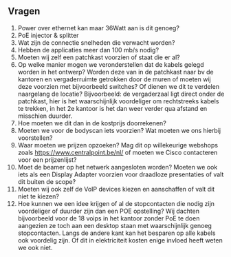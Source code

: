 ## Vragen ##

1. Power over ethernet kan maar 36Watt aan is dit genoeg?
2. PoE injector & splitter
3. Wat zijn de connectie snelheden die verwacht worden?
4. Hebben de applicaties meer dan 100 mb/s nodig?
5. Moeten wij zelf een patchkast voorzien of staat die er al?  
6. Op welke manier mogen we veronderstellen dat de kabels gelegd worden in het ontwerp? Worden deze van in de patchkast naar bv de kantoren en vergaderruimte getrokken door de muren of moeten wij deze voorzien met bijvoorbeeld switches?
Of dienen we dit te verdelen naargelang de locatie? Bijvoorbeeld: de vergaderzaal ligt direct onder de patchkast, hier is het waarschijnlijk voordeliger om rechtstreeks kabels te trekken, in het 2e kantoor is het dan weer verder qua afstand en misschien duurder.
7. Hoe moeten we dit dan in de kostprijs doorrekenen?
8. Moeten we voor de bodyscan iets voorzien? Wat moeten we ons hierbij voorstellen?
9. Waar moeten we prijzen opzoeken? Mag dit op willekeurige webshops zoals https://www.centralpoint.be/nl/ of moeten we Cisco contacteren voor een prijzenlijst?
10. Moet de beamer op het netwerk aangesloten worden? Moeten we ook iets als een Display Adapter voorzien voor draadloze presentaties of valt dit buiten de scope?  
11. Moeten wij ook zelf de VoIP devices kiezen en aanschaffen of valt dit niet te kiezen?
12. Hoe kunnen we een idee krijgen of al de stopcontacten die nodig zijn voordeliger of duurder zijn dan een POE opstelling?
Wij dachten bijvoorbeeld voor de 18 voips in het kantoor zonder PoE te doen aangezien ze toch aan een desktop staan met waarschijnlijk genoeg stopcontacten. Langs de andere kant kan het besparen op alle kabels ook voordelig zijn. Of dit in elektriciteit kosten enige invloed heeft weten we ook niet.






